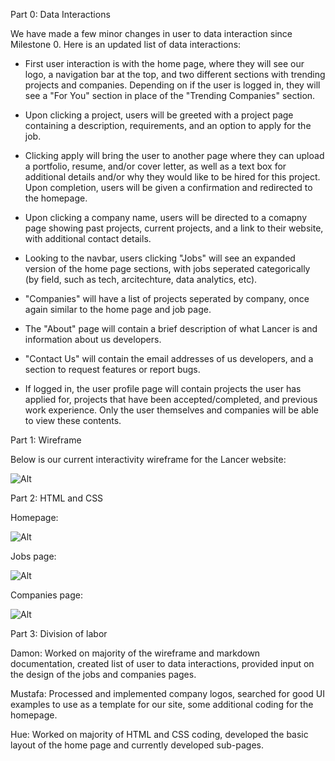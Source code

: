 Part 0: Data Interactions

We have made a few minor changes in user to data interaction since Milestone 0. Here is an updated list of data interactions:

* First user interaction is with the home page, where they will see our logo, a navigation bar at the top, and two different sections with trending projects and companies. Depending on if the user is logged in, they will see a "For You" section in place of the "Trending Companies" section.

* Upon clicking a project, users will be greeted with a project page containing a description, requirements, and an option to apply for the job.

* Clicking apply will bring the user to another page where they can upload a portfolio, resume, and/or cover letter, as well as a text box for additional details and/or why they would like to be hired for this project. Upon completion, users will be given a confirmation and redirected to the homepage.

* Upon clicking a company name, users will be directed to a comapny page showing past projects, current projects, and a link to their website, with additional contact details.

* Looking to the navbar, users clicking "Jobs" will see an expanded version of the home page sections, with jobs seperated categorically (by field, such as tech, arcitechture, data analytics, etc).

* "Companies" will have a list of projects seperated by company, once again similar to the home page and job page.

* The "About" page will contain a brief description of what Lancer is and information about us developers.

* "Contact Us" will contain the email addresses of us developers, and a section to request features or report bugs.

* If logged in, the user profile page will contain projects the user has applied for, projects that have been accepted/completed, and previous work experience. Only the user themselves and companies will be able to view these contents.


Part 1: Wireframe

Below is our current interactivity wireframe for the Lancer website:

![Alt](/wireframe.png "Lancer Wireframe")


Part 2: HTML and CSS

Homepage:

![Alt](/home.png "Landing page")

Jobs page:

![Alt](/jobs.png "Jobs page")

Companies page:

![Alt](/company.png "Companies page")


Part 3: Division of labor

Damon: Worked on majority of the wireframe and markdown documentation, created list of user to data interactions, provided input on the design of the jobs and companies pages.

Mustafa: Processed and implemented company logos, searched for good UI examples to use as a template for our site, some additional coding for the homepage.

Hue: Worked on majority of HTML and CSS coding, developed the basic layout of the home page and currently developed sub-pages.
